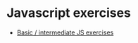 # Javascript exercises
 - [Basic / intermediate JS exercises ](https://github.com/Bloc/mentor-exercises/blob/master/exercises/javascript/basic-intermediate-exercises.md)

